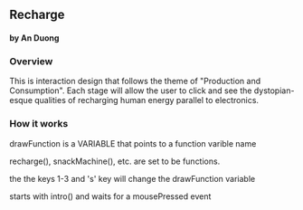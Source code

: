 ## Recharge
#### by An Duong


### Overview
This is interaction design that follows the theme of "Production and Consumption". Each stage will allow the user to click and see the dystopian-esque qualities of recharging human energy parallel to electronics. 


### How it works

drawFunction is a VARIABLE that points to a function varible name

recharge(), snackMachine(), etc. are set to be functions.

the the keys 1-3 and 's' key will change the drawFunction variable

starts with intro() and waits for a mousePressed event
